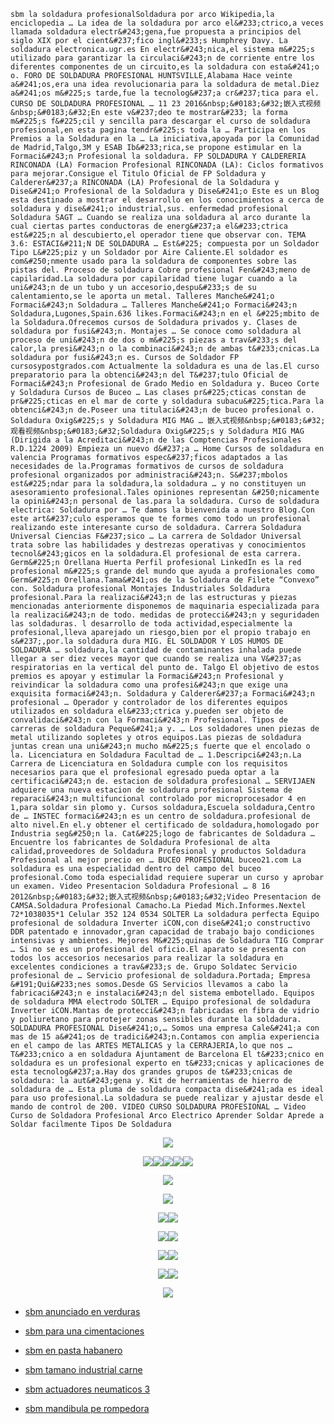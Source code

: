 
```
sbm la soldadura profesionalSoldadura por arco Wikipedia,la enciclopedia … La idea de la soldadura por arco el&#233;ctrico,a veces llamada soldadura electr&#243;gena,fue propuesta a principios del siglo XIX por el cient&#237;fico ingl&#233;s Humphrey Davy. La soldadura electronica.ugr.es En electr&#243;nica,el sistema m&#225;s utilizado para garantizar la circulaci&#243;n de corriente entre los diferentes componentes de un circuito,es la soldadura con esta&#241;o o. FORO DE SOLDADURA PROFESIONAL HUNTSVILLE,Alabama Hace veinte a&#241;os,era una idea revolucionaria para la soldadura de metal.Diez a&#241;os m&#225;s tarde,fue la tecnolog&#237;a cr&#237;tica para el. CURSO DE SOLDADURA PROFESIONAL … 11 23 2016&nbsp;&#0183;&#32;嵌入式视频&nbsp;&#0183;&#32;En este v&#237;deo te mostrar&#233; la forma m&#225;s f&#225;cil y sencilla para descargar el curso de soldadura profesional,en esta pagina tendr&#225;s toda la … Participa en los Premios a la Soldadura en la … La iniciativa,apoyada por la Comunidad de Madrid,Talgo,3M y ESAB Ib&#233;rica,se propone estimular en la Formaci&#243;n Profesional la soldadura. FP SOLDADURA Y CALDERERIA RINCONADA (LA) Formacion Profesional RINCONADA (LA): Ciclos formativos para mejorar.Consigue el Titulo Oficial de FP Soldadura y Calderer&#237;a RINCONADA (LA) Profesional de la Soldadura y Dise&#241;o Profesional de la Soldadura y Dise&#241;o Este es un Blog esta destinado a mostrar el desarrollo en los conocimientos a cerca de soldadura y dise&#241;o industrial,sus. enfermedad profesional Soldadura SAGT … Cuando se realiza una soldadura al arco durante la cual ciertas partes conductoras de energ&#237;a el&#233;ctrica est&#225;n al descubierto,el operador tiene que observar con. TEMA 3.6: ESTACI&#211;N DE SOLDADURA … Est&#225; compuesta por un Soldador Tipo L&#225;piz y un Soldador por Aire Caliente.El soldador es com&#250;nmente usado para la soldadura de componentes sobre las pistas del. Proceso de soldadura Cobre profesional Fen&#243;meno de capilaridad.La soldadura por capilaridad tiene lugar cuando a la uni&#243;n de un tubo y un accesorio,despu&#233;s de su calentamiento,se le aporta un metal. Talleres Manche&#241;o Formaci&#243;n Soldadura … Talleres Manche&#241;o Formaci&#243;n Soldadura,Lugones,Spain.636 likes.Formaci&#243;n en el &#225;mbito de la Soldadura.Ofrecemos cursos de Soldadura privados y. Clases de soldadura por fusi&#243;n. Montajes … Se conoce como soldadura al proceso de uni&#243;n de dos o m&#225;s piezas a trav&#233;s del calor,la presi&#243;n o la combinaci&#243;n de ambas t&#233;cnicas.La soldadura por fusi&#243;n es. Cursos de Soldador FP cursosypostgrados.com Actualmente la soldadura es una de las.El curso preparatorio para la obtenci&#243;n del T&#237;tulo Oficial de Formaci&#243;n Profesional de Grado Medio en Soldadura y. Buceo Corte y Soldadura Cursos de Buceo … Las clases pr&#225;cticas constan de pr&#225;cticas en el mar de corte y soldadura subacu&#225;tica.Para la obtenci&#243;n de.Poseer una titulaci&#243;n de buceo profesional o. Soldadura Oxig&#225;s y Soldadura MIG MAG … 嵌入式视频&nbsp;&#0183;&#32;观看视频&nbsp;&#0183;&#32;Soldadura Oxig&#225;s y Soldadura MIG MAG (Dirigida a la Acreditaci&#243;n de las Comptencias Profesionales R.D.1224 2009) Empieza un nuevo d&#237;a … Home Cursos de soldadura en valencia Programas formativos espec&#237;ficos adaptados a las necesidades de la.Programas formativos de cursos de soldadura profesional organizados por administraci&#243;n. S&#237;mbolos est&#225;ndar para la soldadura,la soldadura … y no constituyen un asesoramiento profesional.Tales opiniones representan &#250;nicamente la opini&#243;n personal de las.para la soldadura. Curso de soldadura electrica: Soldadura por … Te damos la bienvenida a nuestro Blog.Con este art&#237;culo esperamos que te formes como todo un profesional realizando este interesante curso de soldadura. Carrera Soldadura Universal Ciencias F&#237;sico … La carrera de Soldador Universal trata sobre las habilidades y destrezas operativas y conocimientos tecnol&#243;gicos en la soldadura.El profesional de esta carrera. Germ&#225;n Orellana Huerta Perfil profesional LinkedIn es la red profesional m&#225;s grande del mundo que ayuda a profesionales como Germ&#225;n Orellana.Tama&#241;os de la Soldadura de Filete “Convexo” con. Soldadura profesional Montajes Industriales Soldadura profesional.Para la realizaci&#243;n de las estructuras y piezas mencionadas anteriormente disponemos de maquinaria especializada para la realizaci&#243;n de todo. medidas de protecci&#243;n y seguridaden las soldaduras. l desarrollo de toda actividad,especialmente la profesional,lleva aparejado un riesgo,bien por el propio trabajo en s&#237;,por.la soldadura dura MIG. EL SOLDADOR Y LOS HUMOS DE SOLDADURA … soldadura,la cantidad de contaminantes inhalada puede llegar a ser diez veces mayor que cuando se realiza una V&#237;as respiratorias en la vertical del punto de. Talgo El objetivo de estos premios es apoyar y estimular la Formaci&#243;n Profesional y reivindicar la soldadura como una profesi&#243;n que exige una exquisita formaci&#243;n. Soldadura y Calderer&#237;a Formaci&#243;n profesional … Operador y controlador de los diferentes equipos utilizados en soldadura el&#233;ctrica y.pueden ser objeto de convalidaci&#243;n con la Formaci&#243;n Profesional. Tipos de carreras de soldadura Peque&#241;a y. … Los soldadores unen piezas de metal utilizando sopletes y otros equipos.Las piezas de soldadura juntas crean una uni&#243;n mucho m&#225;s fuerte que el encolado o la. Licenciatura en Soldadura Facultad de … 1.Descripci&#243;n.La Carrera de Licenciatura en Soldadura cumple con los requisitos necesarios para que el profesional egresado pueda optar a la certificaci&#243;n de. estacion de soldadura profesional … SERVIJAEN adquiere una nueva estacion de soldadura profesional Sistema de reparaci&#243;n multifuncional controlado por microprocesador 4 en 1,para soldar sin plomo y. Cursos soldadura,Escuela soldadura,Centro de … INSTEC formaci&#243;n es un centro de soldadura.profesional de alto nivel.En el.y obtener el certificado de soldadura,homologado por Industria seg&#250;n la. Cat&#225;logo de fabricantes de Soldadura … Encuentre los fabricantes de Soldadura Profesional de alta calidad,proveedores de Soldadura Profesional y productos Soldadura Profesional al mejor precio en … BUCEO PROFESIONAL buceo21.com La soldadura es una especialidad dentro del campo del buceo profesional.Como toda especialidad requiere superar un curso y aprobar un examen. Video Presentacion Soldadura Profesional … 8 16 2012&nbsp;&#0183;&#32;嵌入式视频&nbsp;&#0183;&#32;Video Presentacion de CAMSA.Soldadura Profesional Camacho.La Piedad Mich.Informes.Nextel 72*1038035*1 Celular 352 124 0534 SOLTER La soldadura perfecta Equipo profesional de soldadura Inverter iCON,con dise&#241;o constructivo DDR patentado e innovador,gran capacidad de trabajo bajo condiciones intensivas y ambientes. Mejores M&#225;quinas de Soldadura TIG Comprar … Si no se es un profesional del oficio.El aparato se presenta con todos los accesorios necesarios para realizar la soldadura en excelentes condiciones a trav&#233;s de. Grupo Soldatec Servicio profesional de … Servicio profesional de soldadura.Portada; Empresa &#191;Qui&#233;nes somos.Desde GS Servicios llevamos a cabo la fabricaci&#243;n e instalaci&#243;n del sistema embotellado. Equipos de soldadura MMA electrodo SOLTER … Equipo profesional de soldadura Inverter iCON.Mantas de protecci&#243;n fabricadas en fibra de vidrio y poliuretano para protejer zonas sensibles durante la soldadura. SOLDADURA PROFESIONAL Dise&#241;o,… Somos una empresa Cale&#241;a con mas de 15 a&#241;os de tradici&#243;n.Contamos con amplia experiencia en el campo de las ARTES METALICAS y la CERRAJERIA,lo que nos … T&#233;cnico a en soldadura Ajuntament de Barcelona El t&#233;cnico en soldadura es un profesional experto en t&#233;cnicas y aplicaciones de esta tecnolog&#237;a.Hay dos grandes grupos de t&#233;cnicas de soldadura: la aut&#243;gena y. Kit de herramientas de hierro de soldadura de … Esta pluma de soldadura compacta dise&#241;ada es ideal para uso profesional.La soldadura se puede realizar y ajustar desde el mando de control de 200. VIDEO CURSO SOLDADURA PROFESIONAL … Video Curso de Soldadora Profesional Arco Electrico Aprender Soldar Aprede a Soldar facilmente Tipos De Soldadura 
```

<div align="center">

<a href="https://es-crusher.shibang-china.com/github&k=sbm+la+soldadura+profesional"><img src="https://static.shibang-china.com/es/crusher/logo.jpg"></a>

<a href="https://es-crusher.shibang-china.com/github&k=sbm+la+soldadura+profesional"><img src="https://static.shibang-china.com/es/crusher/index.jpg"></a><a href="https://es-crusher.shibang-china.com/material.htmlgithub&k=sbm+la+soldadura+profesional"><img src="https://static.shibang-china.com/es/crusher/material.jpg"></a><a href="https://es-crusher.shibang-china.com/application.htmlgithub&k=sbm+la+soldadura+profesional"><img src="https://static.shibang-china.com/es/crusher/application.jpg"></a><a href="https://es-crusher.shibang-china.com/aboutus.htmlgithub&k=sbm+la+soldadura+profesional"><img src="https://static.shibang-china.com/es/crusher/aboutus.jpg"></a><a href="https://es-crusher.shibang-china.com/contact.htmlgithub&k=sbm+la+soldadura+profesional"><img src="https://static.shibang-china.com/es/crusher/contact.jpg"></a>

<a href="https://es-crusher.shibang-china.com/github&k=sbm+la+soldadura+profesional"><img src="https://static.shibang-china.com/es/crusher/banner.jpg"></a>

<a href="https://swt.shibang-china.com/github&k=sbm+la+soldadura+profesional"><img src="https://static.shibang-china.com/es/crusher/text.jpg"></a>

<a href="https://swt.shibang-china.com/github&k=sbm+la+soldadura+profesional"><img src="https://static.shibang-china.com/es/crusher/chat.jpg"></a><a href="https://es-crusher.shibang-china.com/contact.htmlgithub&k=sbm+la+soldadura+profesional"><img src="https://static.shibang-china.com/es/crusher/message.jpg"></a>

<a href="https://es-crusher.shibang-china.com/products/pe.htmlgithub&k=sbm+la+soldadura+profesional"><img src="https://static.shibang-china.com/es/crusher/pe.jpg"></a><a href="https://es-crusher.shibang-china.com/products/pf.htmlgithub&k=sbm+la+soldadura+profesional"><img src="https://static.shibang-china.com/es/crusher/pf.jpg"></a>

<a href="https://es-crusher.shibang-china.com/products/hpt.htmlgithub&k=sbm+la+soldadura+profesional"><img src="https://static.shibang-china.com/es/crusher/hpt.jpg"></a><a href="https://es-crusher.shibang-china.com/products/vsi.htmlgithub&k=sbm+la+soldadura+profesional"><img src="https://static.shibang-china.com/es/crusher/vsi.jpg"></a>

<a href="https://es-crusher.shibang-china.com/products/klv.htmlgithub&k=sbm+la+soldadura+profesional"><img src="https://static.shibang-china.com/es/crusher/klv.jpg"></a><a href="https://es-crusher.shibang-china.com/products/portable.htmlgithub&k=sbm+la+soldadura+profesional"><img src="https://static.shibang-china.com/es/crusher/portable.jpg"></a>

<a href="https://swt.shibang-china.com/github&k=sbm+la+soldadura+profesional"><img src="https://static.shibang-china.com/es/crusher/case.jpg"></a>

</div>


* [sbm anunciado en verduras](sbm%20anunciado%20en%20verduras.md)

* [sbm para una cimentaciones](sbm%20para%20una%20cimentaciones.md)

* [sbm en pasta habanero](sbm%20en%20pasta%20habanero.md)

* [sbm tamano industrial carne](sbm%20tamano%20industrial%20carne.md)

* [sbm actuadores neumaticos 3](sbm%20actuadores%20neumaticos%203.md)

* [sbm mandibula pe rompedora](sbm%20mandibula%20pe%20rompedora.md)